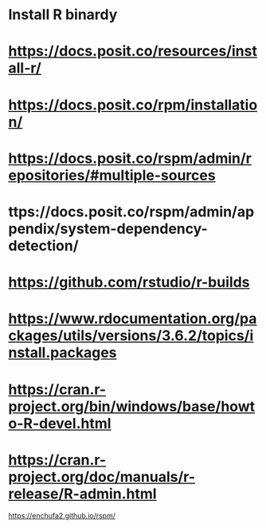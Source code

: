 # Install R binardy
# https://docs.posit.co/resources/install-r/
# https://docs.posit.co/rpm/installation/
# https://docs.posit.co/rspm/admin/repositories/#multiple-sources
# ttps://docs.posit.co/rspm/admin/appendix/system-dependency-detection/
# https://github.com/rstudio/r-builds
# https://www.rdocumentation.org/packages/utils/versions/3.6.2/topics/install.packages
# https://cran.r-project.org/bin/windows/base/howto-R-devel.html
# https://cran.r-project.org/doc/manuals/r-release/R-admin.html

https://enchufa2.github.io/rspm/
